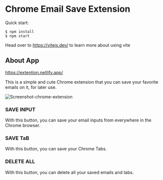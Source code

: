 # Chrome Email Save Extension

Quick start:
```
$ npm install
$ npm start
````
Head over to https://vitejs.dev/ to learn more about using vite

## About App
https://extention.netlify.app/

This is a simple and cute Chrome extension that you can save your favorite emails on it, for later use. 

![Screenshot-chrome-extension](https://github.com/MastooraTurkmen/Extention/assets/132576850/4fda9a44-d89b-4a9f-a1ca-f970db9554af)



### SAVE INPUT
With this button, you can save your email inputs from everywhere in the Chrome browser.


### SAVE TaB
With this button, you can save your Chrome Tabs.


### DELETE ALL
With this button, you can delete all your saved emails and tabs.

